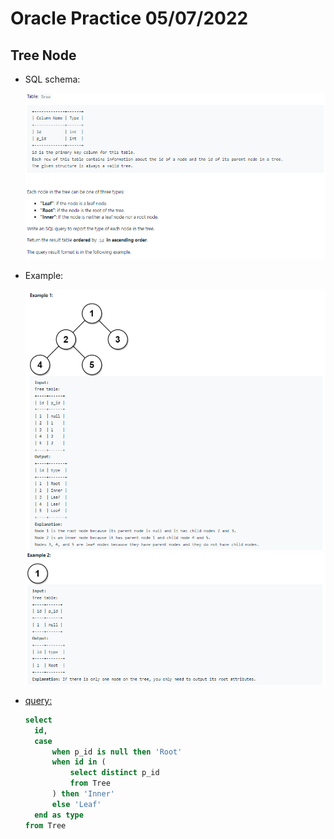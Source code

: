 # Oracle Practice 05/07/2022

## Tree Node

- SQL schema:

  ![tree_node_sql_schema](../img_sql_schema/7/5_tree_node_sql_schema.png)

- Example:

  ![tree_node_1](../img_example/7/5_tree_node_1.png)
  ![tree_node_2](../img_example/7/5_tree_node_2.png)

- <ins>query:</ins>

  ```sql
  select
    id,
    case
        when p_id is null then 'Root'
        when id in (
            select distinct p_id
            from Tree
        ) then 'Inner'
        else 'Leaf'
    end as type
  from Tree
  ```

